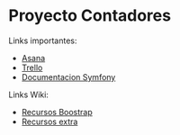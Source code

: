 # Proyecto Contadores

Links importantes:
- [Asana](https://app.asana.com)
- [Trello](https://trello.com/b/3Q9edKZy/contadores)
- [Documentacion Symfony](http://symfony.com/doc/current/index.html)

Links Wiki:
- [Recursos Boostrap](https://github.com/nlattessi/contadores/wiki/Recursos-Bootstrap)
- [Recursos extra](https://github.com/nlattessi/contadores/wiki/Recursos-extra)
